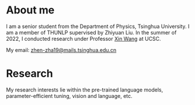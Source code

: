 
# About me

I am a senior student from the Department of Physics, Tsinghua University. 
I am a member of THUNLP supervised by Zhiyuan Liu. In the summer of 2022, I conducted research under Professor [Xin Wang](https://eric-xw.github.io/) at UCSC.


My email: zhen-zha19@mails.tsinghua.edu.cn

# Research
My research interests lie within the pre-trained language models, parameter-efficient tuning, vision and language, etc. 
